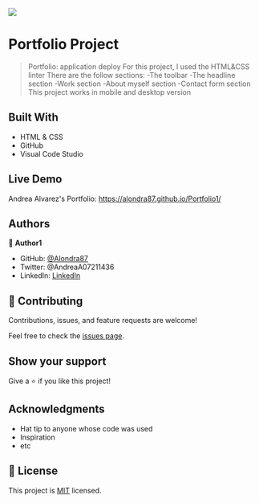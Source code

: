 ![](https://img.shields.io/badge/Microverse-blueviolet)

# Portfolio Project
> Portfolio: application deploy
> For this project, I used the HTML&CSS linter
> There are the follow sections:
   -The toolbar
   -The headline section 
   -Work section
   -About myself section
   -Contact form section
>This project works in mobile and desktop version

## Built With

- HTML & CSS
- GitHub
- Visual Code Studio
## Live Demo

Andrea Alvarez's Portfolio: https://alondra87.github.io/Portfolio1/

## Authors

👤 **Author1**

- GitHub: [@Alondra87](https://github.com/Alondra87)
- Twitter: @AndreaA07211436
- LinkedIn: [LinkedIn](https://www.linkedin.com/in/andrea-a-384903224/)

## 🤝 Contributing

Contributions, issues, and feature requests are welcome!

Feel free to check the [issues page](../../issues/).

## Show your support

Give a ⭐️ if you like this project!

## Acknowledgments

- Hat tip to anyone whose code was used
- Inspiration
- etc

## 📝 License

This project is [MIT](./MIT.md) licensed.

